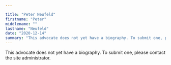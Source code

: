 ```yaml
---

title: "Peter Neufeld"
firstname: "Peter"
middlename: ""
lastname: "Neufeld"
date: "2020-12-14"
summary: "This advocate does not yet have a biography. To submit one, please contact the site administrator."
---
```

This advocate does not yet have a biography. To submit one, please contact the site administrator.

